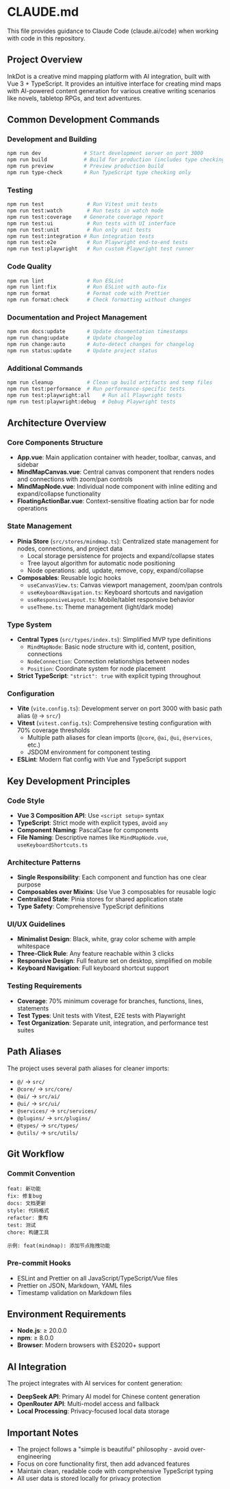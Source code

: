 # CLAUDE.md

This file provides guidance to Claude Code (claude.ai/code) when working with code in this repository.

## Project Overview

InkDot is a creative mind mapping platform with AI integration, built with Vue 3 + TypeScript. It provides an intuitive interface for creating mind maps with AI-powered content generation for various creative writing scenarios like novels, tabletop RPGs, and text adventures.

## Common Development Commands

### Development and Building

```bash
npm run dev              # Start development server on port 3000
npm run build            # Build for production (includes type checking)
npm run preview          # Preview production build
npm run type-check       # Run TypeScript type checking only
```

### Testing

```bash
npm run test              # Run Vitest unit tests
npm run test:watch        # Run tests in watch mode
npm run test:coverage    # Generate coverage report
npm run test:ui           # Run tests with UI interface
npm run test:unit         # Run only unit tests
npm run test:integration # Run integration tests
npm run test:e2e          # Run Playwright end-to-end tests
npm run test:playwright   # Run custom Playwright test runner
```

### Code Quality

```bash
npm run lint              # Run ESLint
npm run lint:fix          # Run ESLint with auto-fix
npm run format            # Format code with Prettier
npm run format:check      # Check formatting without changes
```

### Documentation and Project Management

```bash
npm run docs:update       # Update documentation timestamps
npm run chang:update      # Update changelog
npm run change:auto       # Auto-detect changes for changelog
npm run status:update     # Update project status
```

### Additional Commands

```bash
npm run cleanup           # Clean up build artifacts and temp files
npm run test:performance  # Run performance-specific tests
npm run test:playwright:all    # Run all Playwright tests
npm run test:playwright:debug  # Debug Playwright tests
```

## Architecture Overview

### Core Components Structure

- **App.vue**: Main application container with header, toolbar, canvas, and sidebar
- **MindMapCanvas.vue**: Central canvas component that renders nodes and connections with zoom/pan controls
- **MindMapNode.vue**: Individual node component with inline editing and expand/collapse functionality
- **FloatingActionBar.vue**: Context-sensitive floating action bar for node operations

### State Management

- **Pinia Store** (`src/stores/mindmap.ts`): Centralized state management for nodes, connections, and project data
  - Local storage persistence for projects and expand/collapse states
  - Tree layout algorithm for automatic node positioning
  - Node operations: add, update, remove, copy, expand/collapse
- **Composables**: Reusable logic hooks
  - `useCanvasView.ts`: Canvas viewport management, zoom/pan controls
  - `useKeyboardNavigation.ts`: Keyboard shortcuts and navigation
  - `useResponsiveLayout.ts`: Mobile/tablet responsive behavior
  - `useTheme.ts`: Theme management (light/dark mode)

### Type System

- **Central Types** (`src/types/index.ts`): Simplified MVP type definitions
  - `MindMapNode`: Basic node structure with id, content, position, connections
  - `NodeConnection`: Connection relationships between nodes
  - `Position`: Coordinate system for node placement
- **Strict TypeScript**: `"strict": true` with explicit typing throughout

### Configuration

- **Vite** (`vite.config.ts`): Development server on port 3000 with basic path alias (`@` → `src/`)
- **Vitest** (`vitest.config.ts`): Comprehensive testing configuration with 70% coverage thresholds
  - Multiple path aliases for clean imports (`@core`, `@ai`, `@ui`, `@services`, etc.)
  - JSDOM environment for component testing
- **ESLint**: Modern flat config with Vue and TypeScript support

## Key Development Principles

### Code Style

- **Vue 3 Composition API**: Use `<script setup>` syntax
- **TypeScript**: Strict mode with explicit types, avoid `any`
- **Component Naming**: PascalCase for components
- **File Naming**: Descriptive names like `MindMapNode.vue`, `useKeyboardShortcuts.ts`

### Architecture Patterns

- **Single Responsibility**: Each component and function has one clear purpose
- **Composables over Mixins**: Use Vue 3 composables for reusable logic
- **Centralized State**: Pinia stores for shared application state
- **Type Safety**: Comprehensive TypeScript definitions

### UI/UX Guidelines

- **Minimalist Design**: Black, white, gray color scheme with ample whitespace
- **Three-Click Rule**: Any feature reachable within 3 clicks
- **Responsive Design**: Full feature set on desktop, simplified on mobile
- **Keyboard Navigation**: Full keyboard shortcut support

### Testing Requirements

- **Coverage**: 70% minimum coverage for branches, functions, lines, statements
- **Test Types**: Unit tests with Vitest, E2E tests with Playwright
- **Test Organization**: Separate unit, integration, and performance test suites

## Path Aliases

The project uses several path aliases for cleaner imports:

- `@/` → `src/`
- `@core/` → `src/core/`
- `@ai/` → `src/ai/`
- `@ui/` → `src/ui/`
- `@services/` → `src/services/`
- `@plugins/` → `src/plugins/`
- `@types/` → `src/types/`
- `@utils/` → `src/utils/`

## Git Workflow

### Commit Convention

```
feat: 新功能
fix: 修复bug
docs: 文档更新
style: 代码格式
refactor: 重构
test: 测试
chore: 构建工具

示例: feat(mindmap): 添加节点拖拽功能
```

### Pre-commit Hooks

- ESLint and Prettier on all JavaScript/TypeScript/Vue files
- Prettier on JSON, Markdown, YAML files
- Timestamp validation on Markdown files

## Environment Requirements

- **Node.js**: ≥ 20.0.0
- **npm**: ≥ 8.0.0
- **Browser**: Modern browsers with ES2020+ support

## AI Integration

The project integrates with AI services for content generation:

- **DeepSeek API**: Primary AI model for Chinese content generation
- **OpenRouter API**: Multi-model access and fallback
- **Local Processing**: Privacy-focused local data storage

## Important Notes

- The project follows a "simple is beautiful" philosophy - avoid over-engineering
- Focus on core functionality first, then add advanced features
- Maintain clean, readable code with comprehensive TypeScript typing
- All user data is stored locally for privacy protection
